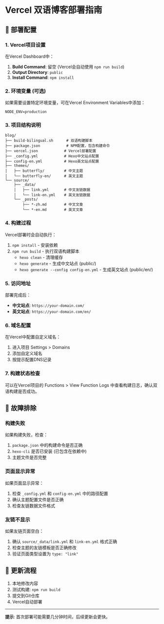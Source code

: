 # Vercel 双语博客部署指南

## 🚀 部署配置

### 1. Vercel项目设置

在Vercel Dashboard中：

1. **Build Command**: 留空 (Vercel会自动使用 `npm run build`)
2. **Output Directory**: `public`
3. **Install Command**: `npm install`

### 2. 环境变量 (可选)

如果需要设置特定环境变量，可在Vercel Environment Variables中添加：

```
NODE_ENV=production
```

### 3. 项目结构说明

```
blog/
├── build-bilingual.sh      # 双语构建脚本
├── package.json            # NPM配置，包含构建命令
├── vercel.json            # Vercel部署配置
├── _config.yml            # Hexo中文站点配置
├── config-en.yml          # Hexo英文站点配置
├── themes/
│   ├── butterfly/         # 中文主题
│   └── butterfly-en/      # 英文主题
└── source/
    ├── _data/
    │   ├── link.yml       # 中文友链数据
    │   └── link-en.yml    # 英文友链数据
    └── _posts/
        ├── *-zh.md        # 中文文章
        └── *-en.md        # 英文文章
```

### 4. 构建过程

Vercel部署时会自动执行：

1. `npm install` - 安装依赖
2. `npm run build` - 执行双语构建脚本
   - `hexo clean` - 清理缓存
   - `hexo generate` - 生成中文站点 (public/)
   - `hexo generate --config config-en.yml` - 生成英文站点 (public/en/)

### 5. 访问地址

部署完成后：

- **中文站点**: `https://your-domain.com/`
- **英文站点**: `https://your-domain.com/en/`

### 6. 域名配置

在Vercel中配置自定义域名：

1. 进入项目 Settings > Domains
2. 添加自定义域名
3. 按提示配置DNS记录

### 7. 构建状态检查

可以在Vercel项目的 Functions > View Function Logs 中查看构建日志，确认双语构建是否成功。

## 🔧 故障排除

### 构建失败

如果构建失败，检查：

1. `package.json` 中的构建命令是否正确
2. `hexo-cli` 是否已安装 (已包含在依赖中)
3. 主题文件是否完整

### 页面显示异常

如果页面显示异常：

1. 检查 `_config.yml` 和 `config-en.yml` 中的路径配置
2. 确认主题配置文件是否正确
3. 检查友链数据文件格式

### 友链不显示

如果友链页面空白：

1. 确认 `source/_data/link.yml` 和 `link-en.yml` 格式正确
2. 检查主题的友链模板是否正确修改
3. 验证页面类型设置为 `type: "link"`

## 📝 更新流程

1. 本地修改内容
2. 测试构建: `npm run build`
3. 提交到Git仓库
4. Vercel自动部署

---

**提示**: 首次部署可能需要几分钟时间，后续更新会更快。
